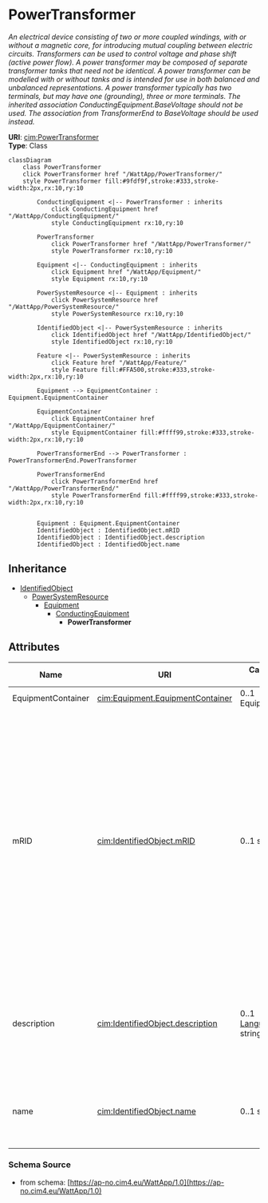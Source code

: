 # PowerTransformer

_An electrical device consisting of  two or more coupled windings, with or without a magnetic core, for introducing mutual coupling between electric circuits. Transformers can be used to control voltage and phase shift (active power flow).
A power transformer may be composed of separate transformer tanks that need not be identical.
A power transformer can be modelled with or without tanks and is intended for use in both balanced and unbalanced representations. A power transformer typically has two terminals, but may have one (grounding), three or more terminals.
The inherited association ConductingEquipment.BaseVoltage should not be used.  The association from TransformerEnd to BaseVoltage should be used instead._

**URI**: [cim:PowerTransformer](https://cim.ucaiug.io/ns#PowerTransformer)<br />
**Type**: Class

```mermaid
classDiagram
    class PowerTransformer
    click PowerTransformer href "/WattApp/PowerTransformer/"
    style PowerTransformer fill:#9fdf9f,stroke:#333,stroke-width:2px,rx:10,ry:10

        ConductingEquipment <|-- PowerTransformer : inherits
            click ConductingEquipment href "/WattApp/ConductingEquipment/"
            style ConductingEquipment rx:10,ry:10

        PowerTransformer
            click PowerTransformer href "/WattApp/PowerTransformer/"
            style PowerTransformer rx:10,ry:10

        Equipment <|-- ConductingEquipment : inherits
            click Equipment href "/WattApp/Equipment/"
            style Equipment rx:10,ry:10

        PowerSystemResource <|-- Equipment : inherits
            click PowerSystemResource href "/WattApp/PowerSystemResource/"
            style PowerSystemResource rx:10,ry:10

        IdentifiedObject <|-- PowerSystemResource : inherits
            click IdentifiedObject href "/WattApp/IdentifiedObject/"
            style IdentifiedObject rx:10,ry:10

        Feature <|-- PowerSystemResource : inherits
            click Feature href "/WattApp/Feature/"
            style Feature fill:#FFA500,stroke:#333,stroke-width:2px,rx:10,ry:10

        Equipment --> EquipmentContainer : Equipment.EquipmentContainer

        EquipmentContainer
            click EquipmentContainer href "/WattApp/EquipmentContainer/"
            style EquipmentContainer fill:#ffff99,stroke:#333,stroke-width:2px,rx:10,ry:10

        PowerTransformerEnd --> PowerTransformer : PowerTransformerEnd.PowerTransformer

        PowerTransformerEnd
            click PowerTransformerEnd href "/WattApp/PowerTransformerEnd/"
            style PowerTransformerEnd fill:#ffff99,stroke:#333,stroke-width:2px,rx:10,ry:10


        Equipment : Equipment.EquipmentContainer
        IdentifiedObject : IdentifiedObject.mRID
        IdentifiedObject : IdentifiedObject.description
        IdentifiedObject : IdentifiedObject.name
```

## Inheritance
* [IdentifiedObject](IdentifiedObject.md)
    * [PowerSystemResource](PowerSystemResource.md)
        * [Equipment](Equipment.md)
            * [ConductingEquipment](ConductingEquipment.md)
                * **PowerTransformer**

## Attributes
| Name | URI | Cardinality and Range | Description | Inheritance |
| ---  | --- | --- | --- | --- |
| EquipmentContainer | [cim:Equipment.EquipmentContainer](https://cim.ucaiug.io/ns#Equipment.EquipmentContainer) | 0..1 EquipmentContainer | Container of this equipment. | Equipment |
| mRID | [cim:IdentifiedObject.mRID](https://cim.ucaiug.io/ns#IdentifiedObject.mRID) | 0..1 string | Master resource identifier issued by a model authority. The mRID is unique within an exchange context. Global uniqueness is easily achieved by using a UUID, as specified in RFC 4122, for the mRID. The use of UUID is strongly recommended.For CIMXML data files in RDF syntax conforming to IEC 61970-552, the mRID is mapped to rdf:ID or rdf:about attributes that identify CIM object elements. | IdentifiedObject |
| description | [cim:IdentifiedObject.description](https://cim.ucaiug.io/ns#IdentifiedObject.description) | 0..1 [LanguageObject](LanguageObject.md) or string | The description is a free human readable text describing or naming the object. It may be non unique and may not correlate to a naming hierarchy. | IdentifiedObject |
| name | [cim:IdentifiedObject.name](https://cim.ucaiug.io/ns#IdentifiedObject.name) | 0..1 string | The name is any free human readable and possibly non unique text naming the object. | IdentifiedObject |

### Schema Source
* from schema: [https://ap-no.cim4.eu/WattApp/1.0](https://ap-no.cim4.eu/WattApp/1.0)
